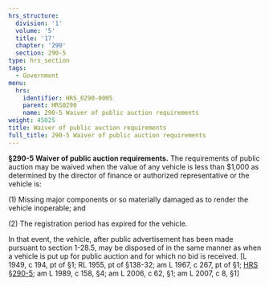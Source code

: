 ```yaml
---
hrs_structure:
  division: '1'
  volume: '5'
  title: '17'
  chapter: '290'
  section: 290-5
type: hrs_section
tags:
  - Government
menu:
  hrs:
    identifier: HRS_0290-0005
    parent: HRS0290
    name: 290-5 Waiver of public auction requirements
weight: 45025
title: Waiver of public auction requirements
full_title: 290-5 Waiver of public auction requirements
---
```

**§290-5 Waiver of public auction requirements.** The requirements of public auction may be waived when the value of any vehicle is less than $1,000 as determined by the director of finance or authorized representative or the vehicle is:

(1) Missing major components or so materially damaged as to render the vehicle inoperable; and

(2) The registration period has expired for the vehicle.

In that event, the vehicle, after public advertisement has been made pursuant to section 1-28.5, may be disposed of in the same manner as when a vehicle is put up for public auction and for which no bid is received. [L 1949, c 194, pt of §1; RL 1955, pt of §138-32; am L 1967, c 267, pt of §1; [HRS §290-5](/title-17/chapter-290/section-290-5/); am L 1989, c 158, §4; am L 2006, c 62, §1; am L 2007, c 8, §1]